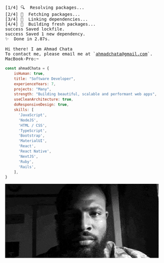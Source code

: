<pre>
[1/4] 🔍  Resolving packages...
[2/4] 🚚  Fetching packages...
[3/4] 🔗  Linking dependencies...
[4/4] 🔨  Building fresh packages...
success Saved lockfile.
success Saved 1 new dependency.
✨  Done in 2.87s.

Hi there! I am Ahmad Chata
To contact me, please email me at `<a href="mailto:ahmadchata@gmail.com.com">ahmadchata@gmail.com</a>`.
MacBook-Pro:~
</pre>

```JavaScript
const ahmadChata = {
    isHuman: true,
    title: "Software Developer",
    experienceYears: 7,
    projects: "Many",
    strength: "Building beautiful, scalable and performant web apps",
    useCleanArchitecture: true,
    doResponsiveDesign: true,
    skills: [
      'JavaScript',
      'NodeJS',
      'HTML / CSS',
      'TypeScript',
      'Bootstrap',
      'MaterialUI',
      'React',
      'React Native',
      'NextJS',
      'Ruby',
      'Rails',
    ],
}
```

[![Header](https://github.com/ahmadchata/ahmadchata/blob/main/image/image.gif)](https://www.ahmadchata.com/)
